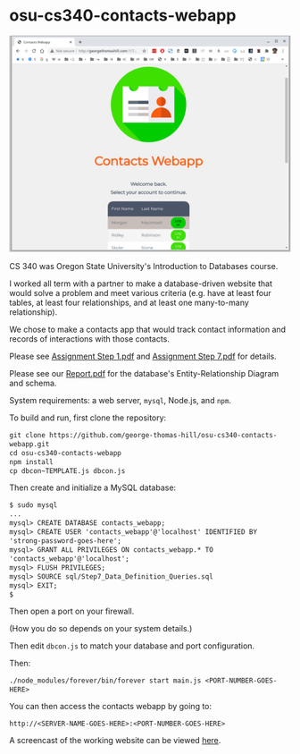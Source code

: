 # osu-cs340-contacts-webapp

[![A screenshot of this program.](https://raw.githubusercontent.com/george-thomas-hill/osu-cs340-contacts-webapp/main/cs340-contacts-webapp-screenshot.png "Click to see screencast.")](http://georgethomashill.com/gh/osu/cs340/cs340-contacts-webapp-screencast.mp4)

CS 340 was Oregon State University's Introduction to Databases course.

I worked all term with a partner to make a database-driven website that would solve a problem and meet various criteria (e.g. have at least four tables, at least four relationships, and at least one many-to-many relationship).

We chose to make a contacts app that would track contact information and records of interactions with those contacts.

Please see [Assignment Step 1.pdf](https://github.com/george-thomas-hill/osu-cs340-contacts-webapp/blob/main/Assignment%20Step%201.pdf) and [Assignment Step 7.pdf](https://github.com/george-thomas-hill/osu-cs340-contacts-webapp/blob/main/Assignment%20Step%207.pdf) for details.

Please see our [Report.pdf](https://github.com/george-thomas-hill/osu-cs340-contacts-webapp/blob/main/Report.pdf) for the database's Entity-Relationship Diagram and schema.

System requirements: a web server, `mysql`, Node.js, and `npm`.

To build and run, first clone the repository:

```
git clone https://github.com/george-thomas-hill/osu-cs340-contacts-webapp.git
cd osu-cs340-contacts-webapp
npm install
cp dbcon~TEMPLATE.js dbcon.js
```

Then create and initialize a MySQL database:

```
$ sudo mysql
...
mysql> CREATE DATABASE contacts_webapp;
mysql> CREATE USER 'contacts_webapp'@'localhost' IDENTIFIED BY 'strong-password-goes-here';
mysql> GRANT ALL PRIVILEGES ON contacts_webapp.* TO 'contacts_webapp'@'localhost';
mysql> FLUSH PRIVILEGES;
mysql> SOURCE sql/Step7_Data_Definition_Queries.sql
mysql> EXIT;
$
```

Then open a port on your firewall.

(How you do so depends on your system details.)

Then edit `dbcon.js` to match your database and port configuration.

Then:

```
./node_modules/forever/bin/forever start main.js <PORT-NUMBER-GOES-HERE>
```

You can then access the contacts webapp by going to:

```
http://<SERVER-NAME-GOES-HERE>:<PORT-NUMBER-GOES-HERE>
```

A screencast of the working website can be viewed [here](http://georgethomashill.com/gh/osu/cs340/cs340-contacts-webapp-screencast.mp4).
